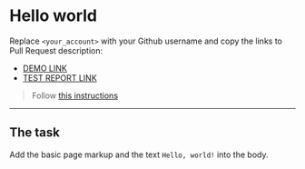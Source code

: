 # Hello world
Replace `<your_account>` with your Github username and copy the links to Pull Request description:
- [DEMO LINK](https://bonchuk.github.io/layout_hello-world/)
- [TEST REPORT LINK](https://bonchuk.github.io/layout_hello-world/report/html_report/)

> Follow [this instructions](https://mate-academy.github.io/layout_task-guideline/#how-to-solve-the-layout-tasks-on-github)
___

## The task 
Add the basic page markup and the text `Hello, world!` into the body.
